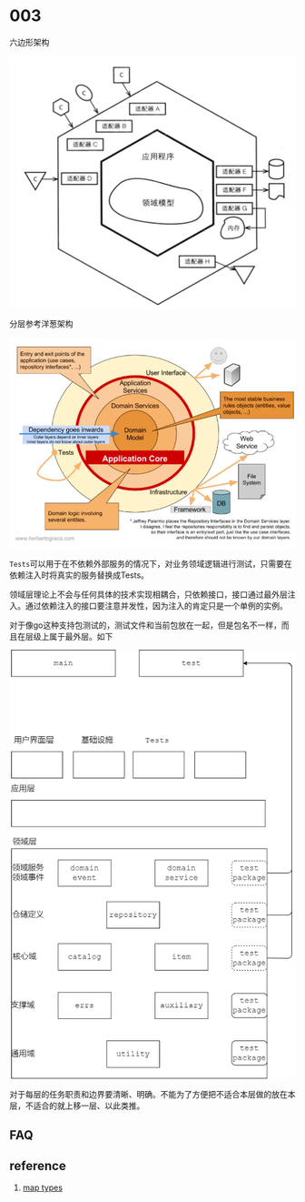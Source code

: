 # 003

六边形架构





![six](image/six.png)







分层参考洋葱架构

![onion](image/onion.png)



`Tests`可以用于在不依赖外部服务的情况下，对业务领域逻辑进行测试，只需要在依赖注入时将真实的服务替换成Tests。

领域层理论上不会与任何具体的技术实现相耦合，只依赖接口，接口通过最外层注入。通过依赖注入的接口要注意并发性，因为注入的肯定只是一个单例的实例。

对于像go这种支持包测试的，测试文件和当前包放在一起，但是包名不一样，而且在层级上属于最外层。如下

![hierarchy](image/hierarchy.drawio.png)



对于每层的任务职责和边界要清晰、明确。不能为了方便把不适合本层做的放在本层，不适合的就上移一层、以此类推。

 



## FAQ





## reference

1. [map types](https://golang.google.cn/ref/spec#Map_types)
